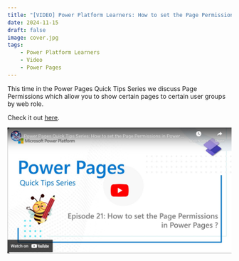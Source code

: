 ```yaml
---
title: "[VIDEO] Power Platform Learners: How to set the Page Permissions in Power Pages ?"
date: 2024-11-15
draft: false
image: cover.jpg
tags: 
    - Power Platform Learners
    - Video
    - Power Pages
---
```


This time in the Power Pages Quick Tips Series we discuss Page Permissions which allow you to show certain pages to certain user groups by web role.

Check it out [here](https://youtu.be/MvZS3G0QVYA).

[![](video.jpg)](https://youtu.be/MvZS3G0QVYA)